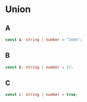 # Union

## A

```typescript
const a: string | number = "John";
```

## B

```typescript
const b: string | number = 27;
```

## C

```typescript
const c: string | number = true;
```
